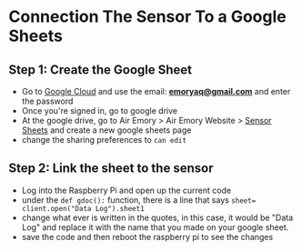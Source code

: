 # Connection The Sensor To a Google Sheets 

## Step 1: Create the Google Sheet 
* Go to [Google Cloud](cloud.google.com) and use the email: **emoryaq@gmail.com** and enter the password 
* Once you're signed in, go to google drive
* At the google drive, go to Air Emory > Air Emory Website > [Sensor Sheets](https://drive.google.com/drive/u/2/folders/1AorpXWDZ1x3_l8bFXLCRiZf3ocJSbJ4X) and create a new google sheets page
* change the sharing preferences to ```can edit ```

## Step 2: Link the sheet to the sensor
* Log into the Raspberry Pi and open up the current code 
* under the ``` def gdoc(): ``` function, there is a line that says ```sheet= client.open("Data Log").sheet1```
* change what ever is written in the quotes, in this case, it would be "Data Log" and replace it with the name that you made on your google sheet. 
* save the code and then reboot the raspberry pi to see the changes 

